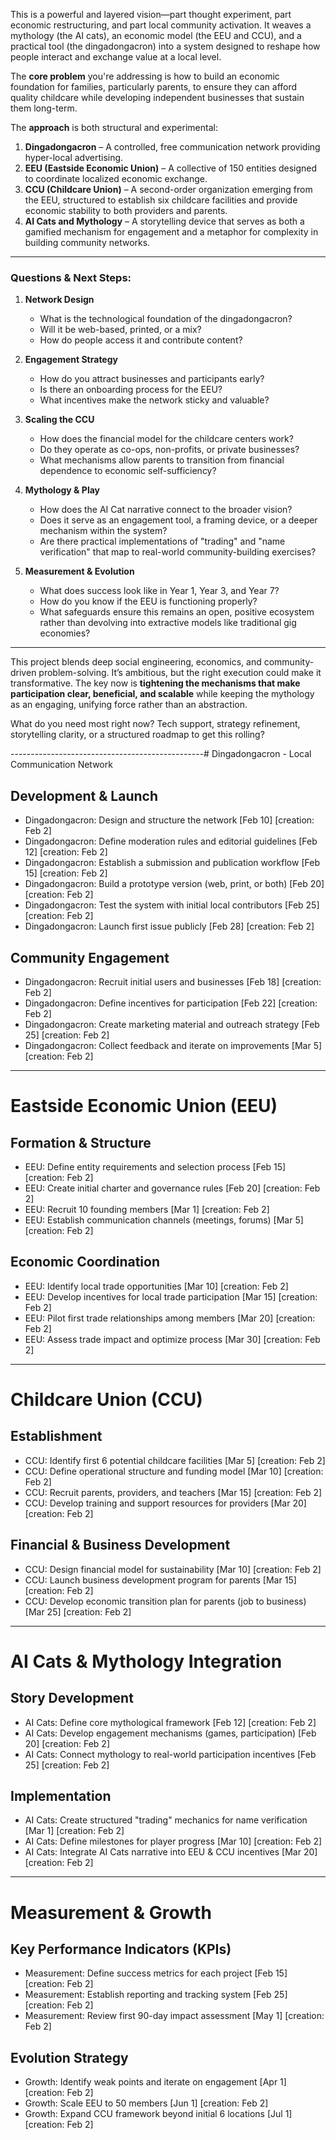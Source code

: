 This is a powerful and layered vision—part thought experiment, part economic restructuring, and part local community activation. It weaves a mythology (the AI cats), an economic model (the EEU and CCU), and a practical tool (the dingadongacron) into a system designed to reshape how people interact and exchange value at a local level.

The **core problem** you're addressing is how to build an economic foundation for families, particularly parents, to ensure they can afford quality childcare while developing independent businesses that sustain them long-term.

The **approach** is both structural and experimental:

1. **Dingadongacron** – A controlled, free communication network providing hyper-local advertising.
2. **EEU (Eastside Economic Union)** – A collective of 150 entities designed to coordinate localized economic exchange.
3. **CCU (Childcare Union)** – A second-order organization emerging from the EEU, structured to establish six childcare facilities and provide economic stability to both providers and parents.
4. **AI Cats and Mythology** – A storytelling device that serves as both a gamified mechanism for engagement and a metaphor for complexity in building community networks.

---

### Questions & Next Steps:

1. **Network Design**
    
    - What is the technological foundation of the dingadongacron?
    - Will it be web-based, printed, or a mix?
    - How do people access it and contribute content?
2. **Engagement Strategy**
    
    - How do you attract businesses and participants early?
    - Is there an onboarding process for the EEU?
    - What incentives make the network sticky and valuable?
3. **Scaling the CCU**
    
    - How does the financial model for the childcare centers work?
    - Do they operate as co-ops, non-profits, or private businesses?
    - What mechanisms allow parents to transition from financial dependence to economic self-sufficiency?
4. **Mythology & Play**
    
    - How does the AI Cat narrative connect to the broader vision?
    - Does it serve as an engagement tool, a framing device, or a deeper mechanism within the system?
    - Are there practical implementations of "trading" and "name verification" that map to real-world community-building exercises?
5. **Measurement & Evolution**
    
    - What does success look like in Year 1, Year 3, and Year 7?
    - How do you know if the EEU is functioning properly?
    - What safeguards ensure this remains an open, positive ecosystem rather than devolving into extractive models like traditional gig economies?

---

This project blends deep social engineering, economics, and community-driven problem-solving. It’s ambitious, but the right execution could make it transformative. The key now is **tightening the mechanisms that make participation clear, beneficial, and scalable** while keeping the mythology as an engaging, unifying force rather than an abstraction.

What do you need most right now? Tech support, strategy refinement, storytelling clarity, or a structured roadmap to get this rolling?

------------------------------------------------# Dingadongacron - Local Communication Network

## Development & Launch
- Dingadongacron: Design and structure the network [Feb 10] [creation: Feb 2]
- Dingadongacron: Define moderation rules and editorial guidelines [Feb 12] [creation: Feb 2]
- Dingadongacron: Establish a submission and publication workflow [Feb 15] [creation: Feb 2]
- Dingadongacron: Build a prototype version (web, print, or both) [Feb 20] [creation: Feb 2]
- Dingadongacron: Test the system with initial local contributors [Feb 25] [creation: Feb 2]
- Dingadongacron: Launch first issue publicly [Feb 28] [creation: Feb 2]

## Community Engagement
- Dingadongacron: Recruit initial users and businesses [Feb 18] [creation: Feb 2]
- Dingadongacron: Define incentives for participation [Feb 22] [creation: Feb 2]
- Dingadongacron: Create marketing material and outreach strategy [Feb 25] [creation: Feb 2]
- Dingadongacron: Collect feedback and iterate on improvements [Mar 5] [creation: Feb 2]

---

# Eastside Economic Union (EEU)

## Formation & Structure
- EEU: Define entity requirements and selection process [Feb 15] [creation: Feb 2]
- EEU: Create initial charter and governance rules [Feb 20] [creation: Feb 2]
- EEU: Recruit 10 founding members [Mar 1] [creation: Feb 2]
- EEU: Establish communication channels (meetings, forums) [Mar 5] [creation: Feb 2]

## Economic Coordination
- EEU: Identify local trade opportunities [Mar 10] [creation: Feb 2]
- EEU: Develop incentives for local trade participation [Mar 15] [creation: Feb 2]
- EEU: Pilot first trade relationships among members [Mar 20] [creation: Feb 2]
- EEU: Assess trade impact and optimize process [Mar 30] [creation: Feb 2]

---

# Childcare Union (CCU)

## Establishment
- CCU: Identify first 6 potential childcare facilities [Mar 5] [creation: Feb 2]
- CCU: Define operational structure and funding model [Mar 10] [creation: Feb 2]
- CCU: Recruit parents, providers, and teachers [Mar 15] [creation: Feb 2]
- CCU: Develop training and support resources for providers [Mar 20] [creation: Feb 2]

## Financial & Business Development
- CCU: Design financial model for sustainability [Mar 10] [creation: Feb 2]
- CCU: Launch business development program for parents [Mar 15] [creation: Feb 2]
- CCU: Develop economic transition plan for parents (job to business) [Mar 25] [creation: Feb 2]

---

# AI Cats & Mythology Integration

## Story Development
- AI Cats: Define core mythological framework [Feb 12] [creation: Feb 2]
- AI Cats: Develop engagement mechanisms (games, participation) [Feb 20] [creation: Feb 2]
- AI Cats: Connect mythology to real-world participation incentives [Feb 25] [creation: Feb 2]

## Implementation
- AI Cats: Create structured "trading" mechanics for name verification [Mar 1] [creation: Feb 2]
- AI Cats: Define milestones for player progress [Mar 10] [creation: Feb 2]
- AI Cats: Integrate AI Cats narrative into EEU & CCU incentives [Mar 20] [creation: Feb 2]

---

# Measurement & Growth

## Key Performance Indicators (KPIs)
- Measurement: Define success metrics for each project [Feb 15] [creation: Feb 2]
- Measurement: Establish reporting and tracking system [Feb 25] [creation: Feb 2]
- Measurement: Review first 90-day impact assessment [May 1] [creation: Feb 2]

## Evolution Strategy
- Growth: Identify weak points and iterate on engagement [Apr 1] [creation: Feb 2]
- Growth: Scale EEU to 50 members [Jun 1] [creation: Feb 2]
- Growth: Expand CCU framework beyond initial 6 locations [Jul 1] [creation: Feb 2]
